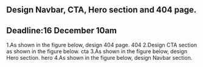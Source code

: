 ## Design Navbar, CTA, Hero section and 404 page.
## Deadline:16 December 10am

1.As shown in the figure below, design 404 page. 404
2.Design CTA section as shown in the figure below. cta
3.As shown in the figure below, design Hero section. hero
4.As shown in the figure below, design Navbar section. 